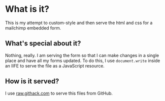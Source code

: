 # What is it?

This is my attempt to custom-style and then serve the html and css for
a mailchimp embedded form.

## What's special about it?

Nothing, really. I am serving the form so that I can make changes in a single place and have all my forms updated. To do this, I use `document.write` inside an IIFE to serve the file as a JavaScript resource.

## How is it served?

I use [raw.githack.com](https://raw.githack.com/) to serve this files from GitHub.
